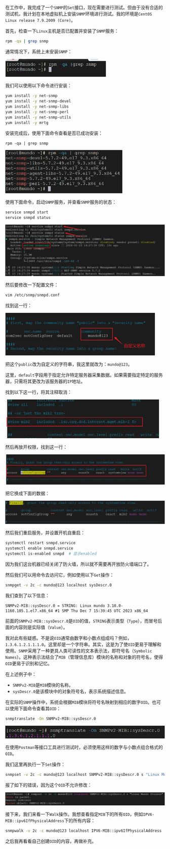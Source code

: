 在工作中，我完成了一个`SNMP`的`Set`接口，现在需要进行测试。但由于没有合适的测试机，我计划在本地虚拟机上安装`SNMP`环境进行测试。我的环境是`CentOS Linux release 7.9.2009 (Core)`。

首先，检查一下`Linux`主机是否已配置并安装了`SNMP`服务：

```bash
rpm -qa | grep snmp
```

通常情况下，系统上未安装`SNMP`：

<img src="image/image-20240123142025951.png" alt="image-20240123142025951" style="zoom:60%;" />

我们可以使用以下命令进行安装：

```bash
yum install -y net-snmp
yum install -y net-snmp-devel
yum install -y net-snmp-libs
yum install -y net-snmp-perl
yum install -y net-snmp-utils
yum install -y mrtg
```

安装完成后，使用下面命令查看是否已成功安装：

```
rpm -qa | grep snmp
```

<img src="image/image-20240123142505299.png" alt="image-20240123142505299" style="zoom:60%;" />

使用下面命令，启动`SNMP`服务，并查看`SNMP`服务的状态：

```bash
service snmpd start
service snmpd status
```

<img src="image/image-20240123142813003.png" alt="image-20240123142813003" style="zoom:55%;" />

然后要修改一下配置文件：

```bash
vim /etc/snmp/snmpd.conf
```

找到这一行：

<img src="image/2024-01-23_16-33-11.png" alt="2024-01-23_16-33-11" style="zoom:50%;" />

把这个`public`改为自定义的字符串，我这里就改为：`mundo@123`。

这里，`default`字段用于指定允许特定服务器采集数据。如果需要指定特定的服务器，只需将其更改为该服务器的`IP`地址。

找到以下这一行，将其注释取消：

<img src="image/image-20240123144620840.png" alt="image-20240123144620840" style="zoom:50%;" />

然后再放开权限，找到这一行：

<img src="image/image-20240123154601001.png" alt="image-20240123154601001" style="zoom:55%;" />

把它换成下面的数据：

<img src="image/image-20240123161033583.png" alt="image-20240123161033583" style="zoom:55%;" />

然后我们重启服务，并设置开机自重启：

```bash
systemctl restart snmpd.service
systemctl enable snmpd.service
systemctl is-enabled snmpd  # 显示enabled
```

因为我们这台机器已经关闭了防火墙，所以就不需要再开放防火墙端口了。

然后我们可以用命令去访问它，例如使用以下`Get`操作：

```bash
snmpget -v 2c -c mundo@123 localhost sysDescr.0
```

我们查到了以下信息：

```
SNMPv2-MIB::sysDescr.0 = STRING: Linux mundo 3.10.0-1160.105.1.el7.x86_64 #1 SMP Thu Dec 7 15:39:45 UTC 2023 x86_64
```

前面的`SNMPv2-MIB::sysDescr.0`是`OID`的值，`STRING`表示类型（`Type`），而冒号后面的内容则是实际值（`Value`）。

我对此有些疑惑。不是说`OID`通常由数字和小数点组成吗？例如，`1.3.6.1.2.1.1.1.0`。这里却是一个字符串。其实，这是为了使`OID`更易于理解和使用。`SNMP`采用了一种更具人类可读性的文本表示法，即符号名（`Symbolic Names`）。这种表示法结合了`MIB`（管理信息库）模块的名称和对象的符号名，使得`OID`更易于识别和记忆。

在上述例子中：

- `SNMPv2-MIB`是`MIB`模块的名称。
- `sysDescr.0`是该模块中的对象符号名，表示系统描述信息。

在实际的`SNMP`操作中，系统会根据`MIB`模块将符号名映射到相应的数字`OID`。也可以使用下面命令查看其`OID`：

```bash
snmptranslate -On SNMPv2-MIB::sysDescr.0
```

<img src="image/image-20240123162122353.png" alt="image-20240123162122353" style="zoom:67%;" />

在使用`Postman`等接口工具进行测试时，必须使用这样的数字与小数点组合格式的`OID`。

我们这里再执行一下`Set`操作：

```bash
snmpset -v 2c -c mundo@123 localhost SNMPv2-MIB::sysDescr.0 s "Linux Mundo Process"
```

报了如下的错误，因为这个`OID`不允许修改：

<img src="image/image-20240123165939293.png" alt="image-20240123165939293" style="zoom:50%;" />

接下来，我们来看一下`Walk`操作。我想查看指定`MIB`下的所有`OID`，例如`IPV6-MIB::ipv6IfPhysicalAddress`下的所有内容：

```bash
snmpwalk -v 2c -c mundo@123 localhost IPV6-MIB::ipv6IfPhysicalAddress
```

之后我再看看自己创建`OID`的内容，再做补充。